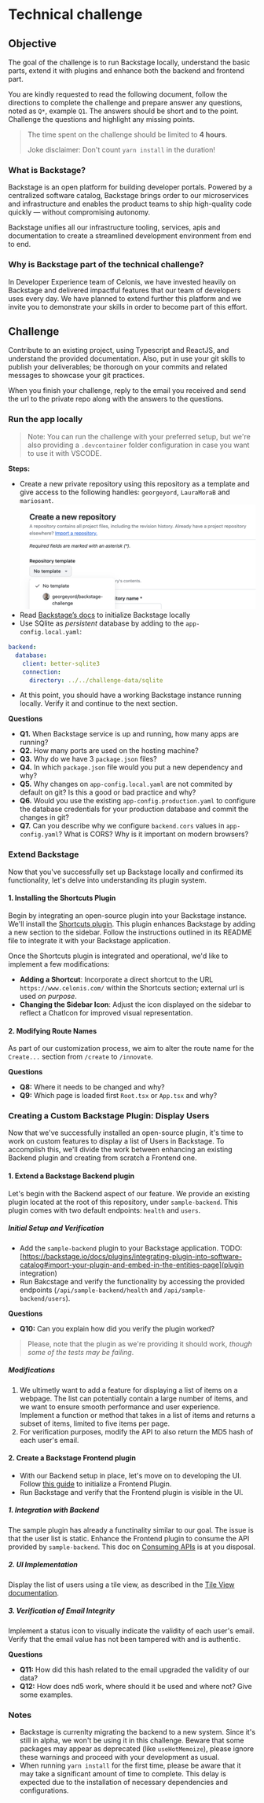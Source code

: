 # Technical challenge

## Objective

The goal of the challenge is to run Backstage locally, understand the basic parts, extend it with plugins and enhance both the backend and frontend part.

You are kindly requested to read the following document, follow the directions to complete the challenge and prepare answer any questions, noted as `Q*`, example `Q1`. The answers should be short and to the point. Challenge the questions and highlight any missing points.

> The time spent on the challenge should be limited to **4 hours**.
>
> Joke disclaimer: Don't count `yarn install` in the duration!

### What is Backstage?

Backstage is an open platform for building developer portals. Powered by a centralized software catalog, Backstage brings order to our microservices and infrastructure and enables the product teams to ship high-quality code quickly — without compromising autonomy.

Backstage unifies all our infrastructure tooling, services, apis and documentation to create a streamlined development environment from end to end.

### Why is Backstage part of the technical challenge?

In Developer Experience team of Celonis, we have invested heavily on Backstage and delivered impactful features that our team of developers uses every day. We have planned to extend further this platform and we invite you to demonstrate your skills in order to become part of this effort.

## Challenge

Contribute to an existing project, using Typescript and ReactJS, and understand the provided documentation. Also, put in use your git skills to publish your deliverables; be thorough on your commits and related messages to showcase your git practices.

When you finish your challenge, reply to the email you received and send the url to the private repo along with the answers to the questions.

### Run the app locally

> Note: You can run the challenge with your preferred setup, but we're also providing a `.devcontainer` folder configuration in case you want to use it with VSCODE.

**Steps:**

- Create a new private repository using this repository as a template and give access to the following handles: `georgeyord`, `LauraMoraB` and `mariosant`.
  ![Github repo template](gh-repo-template.png)
- Read [Backstage’s docs](https://backstage.io/docs/getting-started/#create-your-backstage-app) to initialize Backstage locally
- Use SQlite as *persistent* database by adding to the `app-config.local.yaml`:

```yaml
backend:
  database:
    client: better-sqlite3
    connection:
      directory: ../../challenge-data/sqlite
```

- At this point, you should have a working Backstage instance running locally. Verify it and continue to the next section.

**Questions**

- **Q1.** When Backstage service is up and running, how many apps are running?
- **Q2.** How many ports are used on the hosting machine?
- **Q3.** Why do we have 3 `package.json` files?
- **Q4.** In which `package.json` file would you put a new dependency and why?
- **Q5.** Why changes on `app-config.local.yaml` are not commited by default on git? Is this a good or bad practice and why?
- **Q6.** Would you use the existing `app-config.production.yaml` to configure the database credentials for your production database and commit the changes in git?
- **Q7.** Can you describe why we configure `backend.cors` values in `app-config.yaml`? What is CORS? Why is it important on modern browsers?

### Extend Backstage

Now that you've successfully set up Backstage locally and confirmed its functionality, let's delve into understanding its plugin system.

#### 1. Installing the Shortcuts Plugin

Begin by integrating an open-source plugin into your Backstage instance. We'll install the [Shortcuts plugin](https://github.com/backstage/backstage/tree/master/plugins/shortcuts). This plugin enhances Backstage by adding a new section to the sidebar. Follow the instructions outlined in its README file to integrate it with your Backstage application.

Once the Shortcuts plugin is integrated and operational, we'd like to implement a few modifications:

- **Adding a Shortcut**: Incorporate a direct shortcut to the URL `https://www.celonis.com/` within the Shortcuts section; external url is used *on purpose*.
- **Changing the Sidebar Icon**: Adjust the icon displayed on the sidebar to reflect a ChatIcon for improved visual representation.

#### 2. Modifying Route Names

As part of our customization process, we aim to alter the route name for the `Create...` section from `/create` to `/innovate`.

**Questions**

- **Q8:** Where it needs to be changed and why?
- **Q9:** Which page is loaded first `Root.tsx` or `App.tsx` and why?

### Creating a Custom Backstage Plugin: Display Users

Now that we've successfully installed an open-source plugin, it's time to work on custom features to display a list of Users in Backstage. To accomplish this, we'll divide the work between enhancing an existing Backend plugin and creating from scratch a Frontend one.

#### 1. Extend a Backstage Backend plugin

Let's begin with the Backend aspect of our feature. We provide an existing plugin located at the root of this repository, under `sample-backend`. This plugin comes with two default endpoints: `health` and `users`.

##### **Initial Setup and Verification**

- Add the `sample-backend` plugin to your Backstage application. TODO: [https://backstage.io/docs/plugins/integrating-plugin-into-software-catalog#import-your-plugin-and-embed-in-the-entities-page](plugin integration)
- Run Bakcstage and verify the functionality by accessing the provided endpoints (`/api/sample-backend/health` and `/api/sample-backend/users`).

**Questions**

- **Q10:** Can you explain how did you verify the plugin worked?

> Please, note that the plugin as we're providing it should work, *though some of the tests may be failing*.

##### **Modifications**

1. We ultimetly want to add a feature for displaying a list of items on a webpage. The list can potentially contain a large number of items, and we want to ensure smooth performance and user experience. Implement a function or method that takes in a list of items and returns a subset of items, limited to five items per page.
2. For verification purposes, modify the API to also return the MD5 hash of each user's email.

#### 2. Create a Backstage Frontend plugin

- With our Backend setup in place, let's move on to developing the UI. Follow [this guide](https://backstage.io/docs/plugins/create-a-plugin/) to initialize a Frontend Plugin.
- Run Backstage and verify that the Frontend plugin is visible in the UI.

##### 1. Integration with Backend

The sample plugin has already a functinality similar to our goal. The issue is that the user list is static. Enhance the Frontend plugin to consume the API provided by `sample-backend`. This doc on [Consuming APIs](https://backstage.io/docs/frontend-system/utility-apis/consuming/) is at you disposal.

##### 2. UI Implementation

Display the list of users using a tile view, as described in the [Tile View documentation](https://backstage.io/storybook/?path=/story/layout-item-cards--default).

##### 3. Verification of Email Integrity

Implement a status icon to visually indicate the validity of each user's email. Verify that the email value has not been tampered with and is authentic.

**Questions**

- **Q11:** How did this hash related to the email upgraded the validity of our data?
- **Q12:** How does nd5 work, where should it be used and where not? Give some examples.

### Notes

- Backstage is currenlty migrating the backend to a new system. Since it's still in alpha, we won't be using it in this challenge. Beware that some packages may appear as deprecated (like `useHotMemoize`), please ignore these warnings and proceed with your development as usual.
- When running `yarn install` for the first time, please be aware that it may take a significant amount of time to complete. This delay is expected due to the installation of necessary dependencies and configurations.
